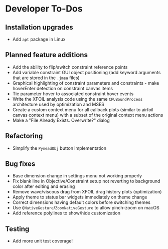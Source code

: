 Developer To-Dos
================

Installation upgrades
---------------------
- Add `apt` package in Linux

Planned feature additions
-------------------------
- Add the ability to flip/switch constraint reference points
- Add variable constraint GUI object positioning (add keyword arguments that are stored in the `.jmea` files)
- Graphical highlighting of constraint parameters and constraints - make hoverEnter detection on constraint canvas items
- Tie parameter hover to associated constraint hover events
- Write the XFOIL analysis code using the same `CPUBoundProcess` architecture used by optimization and MSES
- Create a custom context menu for all callback plots (similar to airfoil canvas context menu) with a subset of the
  original context menu actions
- Make a "File Already Exists. Overwrite?" dialog

Refactoring
-----------
- Simplify the `PymeadObj` button implementation

Bug fixes
---------
- Base dimension change in settings menu not working properly
- Fix blank line in Objective/Constraint setup not reverting to background color after editing and erasing
- Remove wave/viscous drag from XFOIL drag history plots (optimization)
- Apply theme to status bar widgets immediately on theme change
- Correct dimensions having default colors before switching themes
- Use `QNativeGesture`/`ZoomNativeGesture` to allow pinch-zoom on macOS
- Add reference polylines to show/hide customization

Testing
-------
- Add more unit test coverage!
